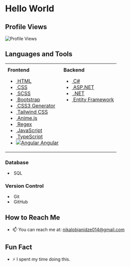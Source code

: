 ## <h1>Hello World</h1>

## Profile Views
![Profile Views](https://visitor-badge.laobi.icu/badge?page_id=Nikoloz911)

## Languages and Tools

<table style="width: 100%; table-layout: fixed;">
  <tr>
    <td style="vertical-align: top; padding-top: 10px;">
      <strong>Frontend</strong>
      <ul>
        <li><a href="https://developer.mozilla.org/en-US/docs/Web/HTML"><img src="https://img.shields.io/badge/-HTML5-FF5722?logo=html5&logoColor=ffffff" alt="" /> HTML</a></li>
        <li><a href="https://developer.mozilla.org/en-US/docs/Web/CSS"><img src="https://img.shields.io/badge/-CSS3-2965f1?logo=css3&logoColor=ffffff" alt="" /> CSS</a></li>
        <li><a href="https://sass-lang.com/"><img src="https://img.shields.io/badge/-SCSS-ff69b4?logo=sass&logoColor=ffffff" alt="" /> SCSS</a></li>
        <li><a href="https://getbootstrap.com/"><img src="https://img.shields.io/badge/-Bootstrap-563d7c?logo=bootstrap&logoColor=ffffff" alt="" /> Bootstrap</a></li>
        <li><a href="https://css3generator.com/"><img src="https://img.shields.io/badge/-CSS3%20Generator-38b2ac?logo=css3&logoColor=ffffff" alt="" /> CSS3 Generator</a></li>
        <li><a href="https://tailwindcss.com/"><img src="https://img.shields.io/badge/-Tailwind%20CSS-38b2ac?logo=tailwindcss&logoColor=ffffff" alt="" /> Tailwind CSS</a></li>
        <li><a href="https://animejs.com/"><img src="https://img.shields.io/badge/-Anime.js-00ff00?logo=anime.js&logoColor=ffffff" alt="" /> Anime.js</a></li>
        <li><a href="https://regexr.com/"><img src="https://img.shields.io/badge/-Regex-ff6347?logo=regex&logoColor=ffffff" alt="" /> Regex</a></li>
        <li><a href="https://developer.mozilla.org/en-US/docs/Web/JavaScript"><img src="https://img.shields.io/badge/-JavaScript-f7df1e?logo=javascript&logoColor=ffffff" alt="" /> JavaScript</a></li>
        <li><a href="https://www.typescriptlang.org/"><img src="https://img.shields.io/badge/-TypeScript-3178c6?logo=typescript&logoColor=ffffff" alt="" /> TypeScript</a></li>
        <li><a href="https://angular.io/"><img src="https://img.shields.io/badge/-Angular-e23237?logo=angular&logoColor=ffffff" alt="Angular" /> Angular</a></li>
      </ul>
    </td>
    <td style="vertical-align: top; padding-top: 10px;">
      <strong>Backend</strong>
      <ul>
        <li><a href="https://learn.microsoft.com/en-us/dotnet/csharp/"><img src="https://img.shields.io/badge/-C%23-512bd4?logo=c-sharp&logoColor=ffffff" alt="" /> C#</a></li>
        <li><a href="https://dotnet.microsoft.com/apps/aspnet"><img src="https://img.shields.io/badge/-ASP.NET-5C2D91?logo=aspnet&logoColor=ffffff" alt="" /> ASP.NET</a></li>
        <li><a href="https://dotnet.microsoft.com/"><img src="https://img.shields.io/badge/-DotNET-512bd4?logo=.net&logoColor=ffffff" alt="" /> .NET</a></li>
        <li><a href="https://learn.microsoft.com/en-us/ef/"><img src="https://img.shields.io/badge/-Entity%20Framework-7d3c98?logo=entity-framework&logoColor=ffffff" alt="" /> Entity Framework</a></li>
      </ul>
    </td>
  </tr>
</table>


### Database
- <a href="https://www.microsoft.com/en-us/sql-server"><img src="https://img.shields.io/badge/-SQL-4479a1?logo=microsoftsqlserver&logoColor=ffffff" alt="" /></a> SQL

### Version Control
- <a href="https://git-scm.com/"><img src="https://img.shields.io/badge/-Git-f05032?logo=git&logoColor=ffffff" alt="" /></a> Git
- <a href="https://github.com/"><img src="https://img.shields.io/badge/-GitHub-181717?logo=github&logoColor=ffffff" alt="" /></a> GitHub




## How to Reach Me
- 📫 You can reach me at: nikalobjanidze014@gmail.com

## Fun Fact
- ⚡ I spent my time doing this.





<!--
**Nikoloz911/Nikoloz911** is a ✨ _special_ ✨ repository because its `README.md` (this file) appears on your GitHub profile.


Here are some ideas to get you started:

- 🔭 I’m currently working on ...
- 🌱 I’m currently learning ...
- 👯 I’m looking to collaborate on ...
- 🤔 I’m looking for help with ...
- 💬 Ask me about ...
- 📫 How to reach me: ...
- 😄 Pronouns: ...
- ⚡ Fun fact: ...
-->
